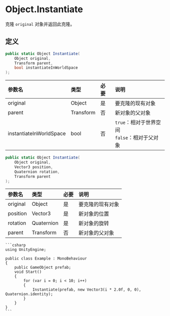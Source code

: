 # Object.Instantiate

克隆 `original` 对象并返回此克隆。

## 定义

```csharp
public static Object Instantiate(
    Object original,
    Transform parent,
    bool instantiateInWorldSpace
);
```

| 参数名                     | 类型        | 必要  | 说明                               |
|:----------------------- |:--------- |:--- |:-------------------------------- |
| original                | Object    | 是   | 要克隆的现有对象                         |
| parent                  | Transform | 否   | 新对象的父对象                          |
| instantiateInWorldSpace | bool      | 否   | `true`：相对于世界空间<br>`false`：相对于父对象 |

```csharp
public static Object Instantiate(
    Object original,
    Vector3 position,
    Quaternion rotation,
    Transform parent
);
```

| 参数名      | 类型         | 必要  | 说明       |
|:-------- |:---------- |:--- |:-------- |
| original | Object     | 是   | 要克隆的现有对象 |
| position | Vector3    | 是   | 新对象的位置   |
| rotation | Quaternion | 是   | 新对象的旋转   |
| parent   | Transform  | 否   | 新对象的父对象  |


~~~admonish example title="示例"
```csharp
using UnityEngine;

public class Example : MonoBehaviour
{
    public GameObject prefab;
    void Start()
    {
        for (var i = 0; i < 10; i++)
        {
            Instantiate(prefab, new Vector3(i * 2.0f, 0, 0), Quaternion.identity);
        }
    }
}
```
~~~